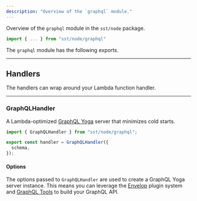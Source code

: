 ```yaml
---
description: "Overview of the `graphql` module."
---
```


Overview of the `graphql` module in the `sst/node` package.

```ts
import { ... } from "sst/node/graphql"
```

The `graphql` module has the following exports.

---

## Handlers

The handlers can wrap around your Lambda function handler.

---

### GraphQLHandler

A Lambda-optimized [GraphQL Yoga](https://the-guild.dev/graphql/yoga-server) server that minimizes cold starts.

```js
import { GraphQLHandler } from "sst/node/graphql";

export const handler = GraphQLHandler({
  schema,
});
```

#### Options

The options passed to `GraphQLHandler` are used to create a GraphQL Yoga server instance. This means you can leverage the [Envelop](https://the-guild.dev/graphql/envelop) plugin system and [GraphQL Tools](https://the-guild.dev/graphql/tools) to build your GraphQL API.
